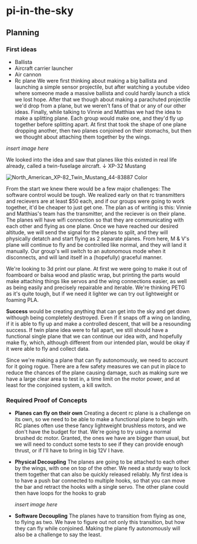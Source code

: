 # pi-in-the-sky

## Planning
### First ideas
- Ballista
- Aircraft carrier launcher
- Air cannon
- Rc plane
We were first thinking about making a big ballista and launching a simple sensor projectile, but after watching a youtube video where someone made a massive ballista and could hardly launch a stick we lost hope.
After that we though about making a parachuted projectile we'd drop from a plane, but we weren't fans of that or any of our other ideas.
Finally, while talking to Vinnie and Matthias we had the idea to make a splitting plane. Each group would make one, and they'd fly up together before splitting apart. At first that took the shape of one plane dropping another, then two planes conjoined on their stomachs, but then we thought about attaching them together by the wings.

*insert image here*

We looked into the idea and saw that planes like this existed in real life already, called a twin-fuselage aircraft.     ↓ XP-32 Mustang

![North_American_XP-82_Twin_Mustang_44-83887 Color](https://github.com/Avanhoo/pi-in-the-sky/assets/113116247/ec0e30a9-d397-42a5-8819-e2bb1b982c01)

From the start we knew there would be a few major challenges: 
The software control would be tough. We realized early on that rc transmitters and recievers are at least $50 each, and if our groups were going to work together, it'd be cheaper to just get one. The plan as of writing is this: Vinnie and Matthias's team has the transmitter, and the reciever is on their plane. The planes will have wifi connection so that they are communicating with each other and flying as one plane. Once we have reached our desired altitude, we will send the signal for the planes to split, and they will physically detatch and start flying as 2 separate planes. From here, M & V's plane will continue to fly and be controlled like normal, and they will land it manually. Our group's will switch to an autonomous mode when it disconnects, and will land itself in a (hopefully) graceful manner. 

We're looking to 3d print our plane. At first we were going to make it out of foamboard or balsa wood and plastic wrap, but printing the parts would make attaching things like servos and the wing connections easier, as well as being easily and precisely repairable and iterable. We're thinking PETG as it's quite tough, but if we need it lighter we can try out lightweight or foaming PLA.

**Success** would be creating anything that can get into the sky and get down withough being completely destroyed. Even if it snaps off a wing on landing, if it is able to fly up and make a controlled descent, that will be a resounding success. If twin plane idea were to fall apart, we still should have a functional single plane that we can continue our idea with, and hopefully make fly, which, although different from our intended plan, would be okay if it were able to fly and collect data.

Since we're making a plane that can fly autonomously, we need to account for it going rogue. There are a few safety measures we can put in place to reduce the chances of the plane causing damage, such as making sure we have a large clear area to test in, a time limit on the motor power, and at least for the conjoined system, a kill switch.

### Required Proof of Concepts
- **Planes can fly on their own**
  Creating a decent rc plane is a challenge on its own, so we need to be able to make a functional plane to begin with. RC planes often use these fancy lightweight brushless motors, and we don't have the budget for that. We're going to try using a normal brushed dc motor. Granted, the ones we have are bigger than usual, but we will need to conduct some tests to see if they can provide enough thrust, or if I'll have to bring in big 12V I have.
- **Physical Decoupling**
  The planes are going to be attached to each other by the wings, with one on top of the other. We need a sturdy way to lock them together that can also be quickly released reliably. My first idea is to have a push bar connected to multiple hooks, so that you can move the bar and retract the hooks with a single servo. The other plane could then have loops for the hooks to grab
  
  *insert image here*

- **Software Decoupling**
  The planes have to transition from flying as one, to flying as two. We have to figure out not only this transition, but how they can fly while conjoined. Making the plane fly autonomously will also be a challenge to say the least.

